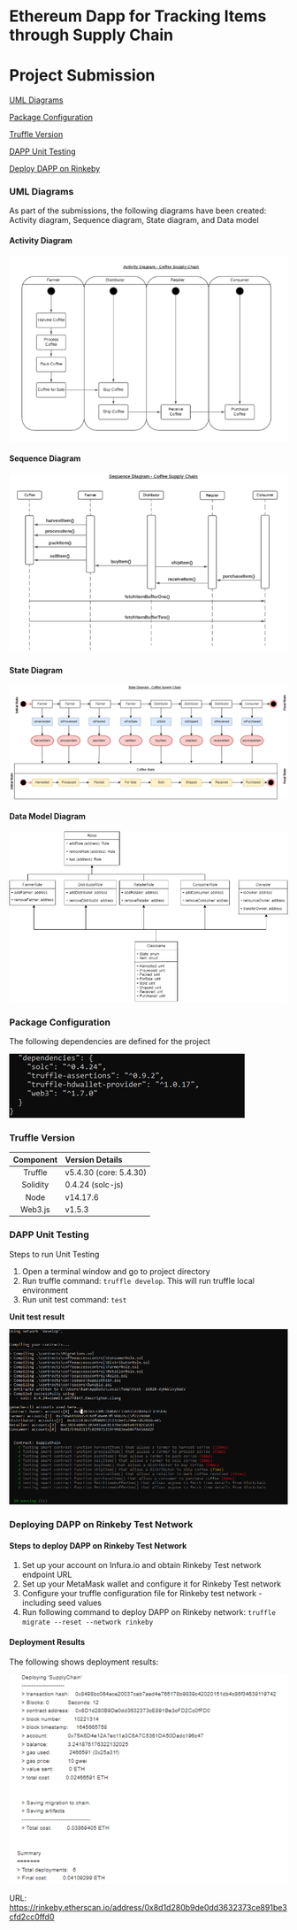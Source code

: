 # Ethereum Dapp for Tracking Items through Supply Chain

# Project Submission
[UML Diagrams](#uml-diagrams)

[Package Configuration](#package-configuration)

[Truffle Version](#truffle-version)

[DAPP Unit Testing](#dapp-unit-testing)

[Deploy DAPP on Rinkeby](#deploying-dapp-on-rinkeby-test-network)


### UML Diagrams
As part of the submissions, the following diagrams have been created: Activity diagram, Sequence diagram, State diagram, and Data model

#### Activity Diagram

<img src="https://github.com/ramkumarrani/udacity-blockchain-projects/blob/master/project3/images/CoffeeSupplyChainActivity.PNG" />

#### Sequence Diagram

<img src="https://github.com/ramkumarrani/udacity-blockchain-projects/blob/master/project3/images/CoffeeSupplyChainSequence.PNG" />

#### State Diagram

<img src="https://github.com/ramkumarrani/udacity-blockchain-projects/blob/master/project3/images/CoffeeSupplyChainState.png" />

#### Data Model Diagram

<img src="https://github.com/ramkumarrani/udacity-blockchain-projects/blob/master/project3/images/CoffeeSupplyChainDataModel.png" />

### Package Configuration

The following dependencies are defined for the project

<img src="https://github.com/ramkumarrani/udacity-blockchain-projects/blob/master/project3/images/PackageConfig.PNG" />

### Truffle Version

Component|Version Details
:-------:|:--------------
Truffle|v5.4.30 (core: 5.4.30)
Solidity|0.4.24 (solc-js)
Node|v14.17.6
Web3.js|v1.5.3

### DAPP Unit Testing

Steps to run Unit Testing

1. Open a terminal window and go to project directory
2. Run truffle command: `truffle develop`.  This will run truffle local environment
3. Run unit test command: `test`

<b>Unit test result</b>

<img src="https://github.com/ramkumarrani/udacity-blockchain-projects/blob/master/project3/images/UnitTestResult.PNG" />

### Deploying DAPP on Rinkeby Test Network

#### Steps to deploy DAPP on Rinkeby Test Network

1. Set up your account on Infura.io and obtain Rinkeby Test network endpoint URL
2. Set up your MetaMask wallet and configure it for Rinkeby Test network
3. Configure your truffle configuration file for Rinkeby test network - including seed values
4. Run following command to deploy DAPP on Rinkeby network: `truffle migrate --reset --network rinkeby`

#### Deployment Results

The following shows deployment results:

<img src="https://github.com/ramkumarrani/udacity-blockchain-projects/blob/master/project3/images/RinkebyDeploymentResult.PNG" />

URL: https://rinkeby.etherscan.io/address/0x8d1d280b9de0dd3632373ce891be3cfd2cc0ffd0

